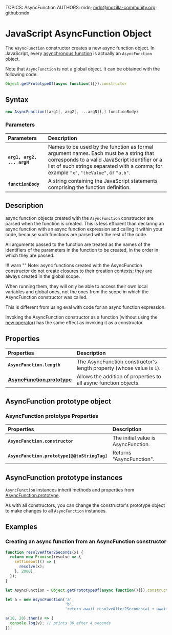 TOPICS:  AsyncFunction
AUTHORS: mdn; mdn@mozilla-community.org; github:mdn

# JavaScript AsyncFunction Object

The `AsyncFunction` constructor creates a new async function object. In JavaScript,
every [asynchronous function](/en/webfrontend/async_function) is actually an `AsyncFunction` object.

Note that `AsyncFunction` is not a global object. It can be obtained with the following code:

```JavaScript
Object.getPrototypeOf(async function(){}).constructor
```

## Syntax

```JavaScript
new AsyncFunction([arg1[, arg2[, ...argN]],] functionBody)
```

### Parameters

| Parameters | Description |
| :-- | :-- |
|**`arg1, arg2, ... argN`**| Names to be used by the function as formal argument names. Each must be a string that corresponds to a valid JavaScript identifier or a list of such strings separated with a comma; for example `"x"`, `"theValue"`, or `"a,b"`.|
|**`functionBody`**| A string containing the JavaScript statements comprising the function definition.|

## Description

async function objects created with the `AsyncFunction` constructor are parsed when the function is created.
This is less efficient than declaring an async function with an async function expression
and calling it within your code, because such functions are parsed with the rest of the code.

All arguments passed to the function are treated as the names of the identifiers of the parameters
in the function to be created, in the order in which they are passed.

!!! warn ""
    Note: async functions created with the AsyncFunction constructor do not create closures to
    their creation contexts; they are always created in the global scope.

When running them, they will only be able to access their own local variables and global ones,
not the ones from the scope in which the AsyncFunction constructor was called.

This is different from using eval with code for an async function expression.

Invoking the AsyncFunction constructor as a function (without using the
[new operator](/en/webfrontend/new_operator)) has the same effect as invoking it as a constructor.

## Properties

| Properties | Description |
| :-- | :-- |
|**`AsyncFunction.length`**|  The AsyncFunction constructor's length property (whose value is `1`).|
|**[AsyncFunction.prototype](/en/webfrontend/AsyncFunction.prototype)**| Allows the addition of properties to all async function objects.|

## AsyncFunction prototype object

### AsyncFunction prototype Properties

| Properties | Description |
| :-- | :-- |
|**`AsyncFunction.constructor`**| The initial value is AsyncFunction.|
|**`AsyncFunction.prototype[@@toStringTag]`**| Returns "AsyncFunction".|

## AsyncFunction prototype instances

`AsyncFunction` instances inherit methods and properties from [AsyncFunction.prototype](/en/webfrontend/AsyncFunction.prototype).

As with all constructors,
you can change the constructor's prototype object to make changes to all `AsyncFunction` instances.

## Examples

### Creating an async function from an AsyncFunction constructor

```JavaScript
function resolveAfter2Seconds(x) {
  return new Promise(resolve => {
    setTimeout(() => {
      resolve(x);
    }, 2000);
  });
}

let AsyncFunction = Object.getPrototypeOf(async function(){}).constructor

let a = new AsyncFunction('a',
                          'b',
                          'return await resolveAfter2Seconds(a) + await resolveAfter2Seconds(b);');

a(10, 20).then(v => {
  console.log(v); // prints 30 after 4 seconds
});
```

